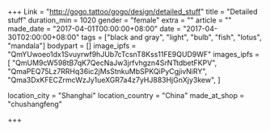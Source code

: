 +++
Link = "http://gogo.tattoo/gogo/design/detailed_stuff"
title = "Detailed stuff"
duration_min = 1020
gender = "female"
extra = ""
article = ""
made_date = "2017-04-01T00:00:00+08:00"
date = "2017-04-30T02:00:00+08:00"
tags = ["black and gray", "light", "bulb", "fish", "lotus", "mandala"]
bodypart = []
image_ipfs = "QmYUwoeo1dx1Svuyrwf9hJUb7cTcsnT8Kss11FE9QUD9WF"
images_ipfs = [  "QmUM9cW598tB7qK7QecNaJw3jrfvhgzn4SrNTtdbetFKPV",
  "QmaPEQ75Lz7RRHq36ic2jMsStnkuMbSPKQiPyCgjivNiRY",
  "Qma3DxKFECZrmcWzJy1ueXGR7a4z7yHJ883HjGnXjy3kew",
]

location_city = "Shanghai"
location_country = "China"
made_at_shop = "chushangfeng"

+++
